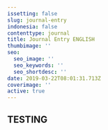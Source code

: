 ```yaml
---
issetting: false
slug: journal-entry
indonesia: false
contenttype: journal
title: Journal Entry ENGLISH
thumbimage: ''
seo:
  seo_image: ''
  seo_keywords: ''
  seo_shortdesc: ''
date: 2019-03-22T08:01:31.713Z
coverimage: ''
active: true
---
```

## TESTING
